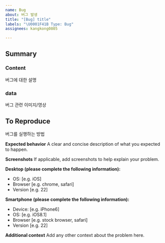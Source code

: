 ```yaml
---
name: Bug
about: 버그 발생
title: "[Bug] title"
labels: "\U0001F41B Type: Bug"
assignees: kangkong0805

---
```


## Summary
### Content
버그에 대한 설명

### data
버그 관련 이미지/영상

## To Reproduce
버그를 실행하는 방법

**Expected behavior**
A clear and concise description of what you expected to happen.

**Screenshots**
If applicable, add screenshots to help explain your problem.

**Desktop (please complete the following information):**
 - OS: [e.g. iOS]
 - Browser [e.g. chrome, safari]
 - Version [e.g. 22]

**Smartphone (please complete the following information):**
 - Device: [e.g. iPhone6]
 - OS: [e.g. iOS8.1]
 - Browser [e.g. stock browser, safari]
 - Version [e.g. 22]

**Additional context**
Add any other context about the problem here.
